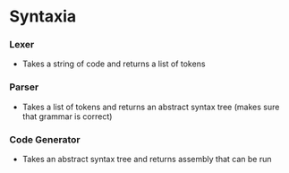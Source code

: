 # Syntaxia
### Lexer 
- Takes a string of code and returns a list of tokens
### Parser
- Takes a list of tokens and returns an abstract syntax tree (makes sure that grammar is correct)
### Code Generator
- Takes an abstract syntax tree and returns assembly that can be run 